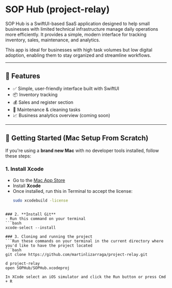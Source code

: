# SOP Hub (project-relay)

SOP Hub is a SwiftUI-based SaaS application designed to help small businesses with limited technical infrastructure manage daily operations more efficiently. It provides a simple, modern interface for tracking inventory, sales, maintenance, and analytics.

This app is ideal for businesses with high task volumes but low digital adoption, enabling them to stay organized and streamline workflows.

---

## 🧩 Features

- ✅ Simple, user-friendly interface built with SwiftUI
- 📦 Inventory tracking
- 💰 Sales and register section
- 🧹 Maintenance & cleaning tasks
- 📈 Business analytics overview (coming soon)

---

## 🚀 Getting Started (Mac Setup From Scratch)

If you're using a **brand new Mac** with no developer tools installed, follow these steps:

### 1. **Install Xcode**
- Go to the [Mac App Store](https://apps.apple.com/us/app/xcode/id497799835?mt=12)
- Install **Xcode**
- Once installed, run this in Terminal to accept the license:
  ```bash
  sudo xcodebuild -license
```

### 2. **Install Git**
- Run this command on your terminal
```bash
xcode-select --install

### 3. Cloning and running the project
```Run these commands on your terminal in the current directory where you'd like to have the project located
```bash
git clone https://github.com/martinlizarraga/project-relay.git

d project-relay
open SOPHub/SOPHub.xcodeproj

In XCode select an iOS simulator and click the Run button or press Cmd + R
